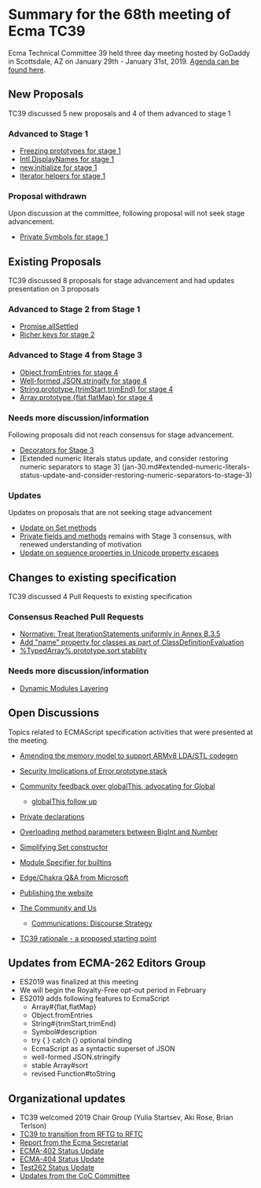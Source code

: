 # Summary for the 68th meeting of Ecma TC39

Ecma Technical Committee 39 held three day meeting hosted by GoDaddy in Scottsdale, AZ on January 29th - January 31st, 2019. [Agenda can be found here](https://github.com/tc39/agendas/blob/master/2019/01.md).

## New Proposals
TC39 discussed 5 new proposals and 4 of them advanced to stage 1
### Advanced to Stage 1
- [Freezing prototypes for stage 1](jan-31.md#freezing-prototypes-for-stage-1) 
- [Intl.DisplayNames for stage 1](jan-31.md#intldisplaynames-for-stage-1)
- [new.initialize for stage 1](jan-31.md#newinitialize-for-stage-1)
- [Iterator helpers for stage 1](jan-31.md#iterator-helpers-for-stage-1)
### Proposal withdrawn
Upon discussion at the committee, following proposal will not seek stage advancement.
- [Private Symbols for stage 1](jan-31.md#private-symbols-for-stage-1)
## Existing Proposals
TC39 discussed 8 proposals for stage advancement and had updates presentation on 3 proposals
### Advanced to Stage 2 from Stage 1
- [Promise.allSettled](jan-30.md#promiseallsettled)
- [Richer keys for stage 2](jan-30.md#richer-keys-for-stage-2)
### Advanced to Stage 4 from Stage 3
- [Object.fromEntries for stage 4](jan-29.md#objectfromentries-for-stage-4)
- [Well-formed JSON.stringify for stage 4](jan-29.md#well-formed-jsonstringify-for-stage-4)
- [String.prototype.{trimStart,trimEnd} for stage 4](jan-29,md#stringprototypetrimstarttrimend-for-stage-4)
- [Array.prototype.{flat,flatMap} for stage 4](jan-29.md#arrayprototypeflatflatmap-for-stage-4)

### Needs more discussion/information
Following proposals did not reach consensus for stage advancement.

- [Decorators for Stage 3](jan-30.md#decorators-for-stage-3)
- [Extended numeric literals status update, and consider restoring numeric separators to stage 3] (jan-30.md#extended-numeric-literals-status-update-and-consider-restoring-numeric-separators-to-stage-3)
### Updates
Updates on proposals that are not seeking stage advancement
- [Update on Set methods](jan-29.md#update-on-set-methods)
- [Private fields and methods](jan-30.md#private-fields-and-methods-refresher) remains with Stage 3 consensus, with renewed understanding of motivation
- [Update on sequence properties in Unicode property escapes](jan-31.md#update-on-sequence-properties-in-unicode-property-escapes)

## Changes to existing specification
TC39 discussed 4 Pull Requests to existing specification
### Consensus Reached Pull Requests 
- [Normative: Treat IterationStatements uniformly in Annex B.3.5](jan-29.md#normative-treat-iterationstatements-uniformly-in-annex-b35)
- [Add "name" property for classes as part of ClassDefinitionEvaluation](jan-29.md#add-name-property-for-classes-as-part-of-classdefinitionevaluation)
- [%TypedArray%.prototype.sort stability](jan-29.md#typedarrayprototypesort-stability)

### Needs more discussion/information
- [Dynamic Modules Layering](jan-30.md#dynamic-modules-layering)

## Open Discussions 
Topics related to ECMAScript specification activities that were presented at the meeting.

- [Amending the memory model to support ARMv8 LDA/STL codegen](jan-30.md#amending-the-memory-model-to-support-armv8-ldastl-codegen)
- [Security Implications of Error.prototype.stack](jan-29.md#security-implications-of-errorprototypestack)
- [Community feedback over globalThis, advocating for Global](jana-29.md#community-developers-and-educators-feedback-over-globalthis-advocating-for-global)
  - [globalThis follow up](jan-31.md#globalthis-follow-up)
- [Private declarations](jan-31.md#private-declarations)
- [Overloading method parameters between BigInt and Number](jan-31.md#overloading-method-parameters-between-bigint-and-number-just-say-no)
- [Simplifying Set constructor](jan-31.md#simplifying-set-constructor)
- [Module Specifier for builtins](jan-31.md#module-specifier-for-builtins)

- [Edge/Chakra Q&A from Microsoft](jan-29.md#edgechakra-qa-from-microsoft-brian-terlson--kevin-smith)
- [Publishing the website](jan-29.md#publishing-the-website)
- [The Community and Us](jan-29.md#the-community-and-us)
  - [Communications: Discourse Strategy](jan-30#discourse-strategy)

- [TC39 rationale - a proposed starting point](jan-31.md#tc39-rationale---a-proposed-starting-point)

## Updates from ECMA-262 Editors Group
- ES2019 was finalized at this meeting
- We will begin the Royalty-Free opt-out period in February
- ES2019 adds following features to EcmaScript
  - Array#{flat,flatMap}
  - Object.fromEntries
  - String#{trimStart,trimEnd}
  - Symbol#description
  - try { } catch {} optional binding
  - EcmaScript as a syntactic superset of JSON
  - well-formed JSON.stringify
  - stable Array#sort
  - revised Function#toString


## Organizational updates
- TC39 welcomed 2019 Chair Group (Yulia Startsev, Aki Rose, Brian Terlson)
- [TC39 to transition from RFTG to RFTC](jan-29.md#tc39-to-transition-from-rftg-to-rftc)
- [Report from the Ecma Secretariat](jan-29.md#report-from-the-ecma-secretariat)
- [ECMA-402 Status Update](jan-29.md#ecma402-status-update)
- [ECMA-404 Status Update](jan-29.md#ecma404-status-update)
- [Test262 Status Update](jan-29.md#test262-status-update)
- [Updates from the CoC Committee](jan-29.md#updates-from-the-coc-committee)

